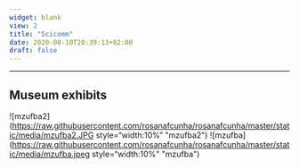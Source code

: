 ```yaml
---
widget: blank
view: 2
title: "Scicomm" 
date: 2020-08-10T20:39:13+02:00
draft: false
---
```


---
Museum exhibits
---
![mzufba2](https://raw.githubusercontent.com/rosanafcunha/rosanafcunha/master/static/media/mzufba2.JPG style=“width:10%” "mzufba2")
![mzufba](https://raw.githubusercontent.com/rosanafcunha/rosanafcunha/master/static/media/mzufba.jpeg style=“width:10%" "mzufba")

